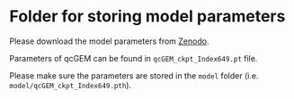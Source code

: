# Folder for storing model parameters

Please download the model parameters from [Zenodo](https://doi.org/10.5281/zenodo.17364257).

Parameters of qcGEM can be found in `qcGEM_ckpt_Index649.pt` file.

Please make sure the parameters are stored in the `model` folder (i.e. `model/qcGEM_ckpt_Index649.pth`). 